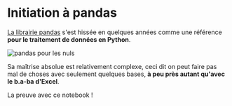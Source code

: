 # Initiation à pandas

[La librairie pandas](http://pandas.pydata.org/) s'est hissée en quelques années comme une référence **pour le traitement de données en Python**. 

![pandas pour les nuls](https://upload.wikimedia.org/wikipedia/commons/thumb/9/94/Recherches_pour_servir_%C3%A0_l%27histoire_naturelle_des_mammif%C3%A8res_%28Pl._50%29_%286947121880%29.jpg/320px-Recherches_pour_servir_%C3%A0_l%27histoire_naturelle_des_mammif%C3%A8res_%28Pl._50%29_%286947121880%29.jpg?uselang=fr)

Sa maîtrise absolue est relativement complexe, ceci dit on peut faire pas mal de choses avec seulement quelques bases, **à peu près autant qu'avec le b.a-ba d'Excel**.

La preuve avec ce notebook !
